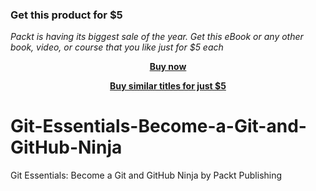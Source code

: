 
### Get this product for $5

<i>Packt is having its biggest sale of the year. Get this eBook or any other book, video, or course that you like just for $5 each</i>


<b><p align='center'>[Buy now](https://packt.link/9781800565630)</p></b>


<b><p align='center'>[Buy similar titles for just $5](https://subscription.packtpub.com/search)</p></b>


# Git-Essentials-Become-a-Git-and-GitHub-Ninja
Git Essentials: Become a Git and GitHub Ninja by Packt Publishing
